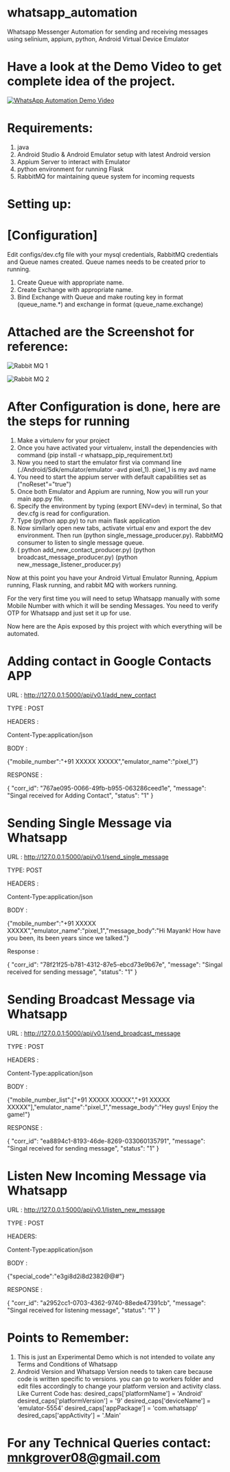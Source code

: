 # whatsapp_automation
Whatsapp Messenger Automation for sending and receiving messages using selinium, appium, python, Android Virtual Device Emulator
# Have a look at the Demo Video to get complete idea of the project.

[![WhatsApp Automation Demo Video](https://i.ytimg.com/vi/TRFLzbDw80k/hqdefault.jpg)](https://www.youtube.com/watch?v=TRFLzbDw80k)

# Requirements:

1. java
2. Android Studio & Android Emulator setup with latest Android version
3. Appium Server to interact with Emulator
4. python environment for running Flask
5. RabbitMQ for maintaining queue system for incoming requests

# Setting up:

# [Configuration]

Edit configs/dev.cfg file with your mysql credentials, RabbitMQ credentials and Queue names created.
Queue names needs to be created prior to running.
1. Create Queue with appropriate name.
2. Create Exchange with appropriate name.
3. Bind Exchange with Queue and make routing key in format (queue_name.*) and exchange in format (queue_name.exchange)

# Attached are the Screenshot for reference:

![Rabbit MQ 1](https://raw.githubusercontent.com/mnkgrover08/whatsapp_automation/master/assets/rabbit-mq-1.png)

![Rabbit MQ 2](https://raw.githubusercontent.com/mnkgrover08/whatsapp_automation/master/assets/rabbit-mq-2.png)

# After Configuration is done, here are the steps for running

1. Make a virtulenv for your project
2. Once you have activated your virtualenv, install the dependencies with command (pip install -r whatsapp_pip_requirement.txt)
3. Now you need to start the emulator first via command line (./Android/Sdk/emulator/emulator -avd pixel_1). pixel_1 is my avd name
4. You need to start the appium server with default capabilities set as ("noReset"="true")
5. Once both Emulator and Appium are running, Now you will run your main app.py file.
6. Specify the environment by typing (export ENV=dev) in terminal, So that dev.cfg is read for configuration.
7. Type (python app.py) to run main flask application
8. Now similarly open new tabs, activate virtual env and export the dev environment. Then run (python single_message_producer.py). RabbitMQ consumer to listen to single message queue.
9. ( python add_new_contact_producer.py) (python broadcast_message_producer.py) (python new_message_listener_producer.py)

Now at this point you have your Android Virtual Emulator Running, Appium running, Flask running, and rabbit MQ with workers running.

For the very first time you will need to setup Whatsapp manually with some Mobile Number with which it will be sending Messages. You need to verify OTP for Whatsapp and just set it up for use.

Now here are the Apis exposed by this project with which everything will be automated.

# Adding contact in Google Contacts APP

URL : http://127.0.0.1:5000/api/v0.1/add_new_contact

TYPE : POST

HEADERS : 

Content-Type:application/json

BODY :

{"mobile_number":"+91 XXXXX XXXXX","emulator_name":"pixel_1"}

RESPONSE :

{
    "corr_id": "767ae095-0066-49fb-b955-063286ceed1e",
    "message": "Singal received for Adding Contact",
    "status": "1"
}

# Sending Single Message via Whatsapp

URL : http://127.0.0.1:5000/api/v0.1/send_single_message

TYPE: POST

HEADERS :  

Content-Type:application/json

BODY : 

{"mobile_number":"+91 XXXXX XXXXX","emulator_name":"pixel_1","message_body":"Hi Mayank! How have you been, its been years since we talked."}

Response :

{
    "corr_id": "78f21f25-b781-4312-87e5-ebcd73e9b67e",
    "message": "Singal received for sending message",
    "status": "1"
}

# Sending Broadcast Message via Whatsapp

URL :  http://127.0.0.1:5000/api/v0.1/send_broadcast_message

TYPE : POST

HEADERS : 

Content-Type:application/json

BODY :

{"mobile_number_list":["+91 XXXXX XXXXX","+91 XXXXX XXXXX"],"emulator_name":"pixel_1","message_body":"Hey guys! Enjoy the game!"}

RESPONSE :

{
    "corr_id": "ea8894c1-8193-46de-8269-033060135791",
    "message": "Singal received for sending message",
    "status": "1"
}


# Listen New Incoming Message via Whatsapp

URL : http://127.0.0.1:5000/api/v0.1/listen_new_message

TYPE : POST

HEADERS:

Content-Type:application/json

BODY :

{"special_code":"e3gi8d2i8d2382@@#"}

RESPONSE :

{
    "corr_id": "a2952cc1-0703-4362-9740-88ede47391cb",
    "message": "Singal received for listening message",
    "status": "1"
}

# Points to Remember:
1. This is just an Experimental Demo which is not intended to voilate any Terms and Conditions of Whatsapp
2. Android Version and Whatsapp Version needs to taken care because code is written specific to versions. you can go to 
workers folder and edit files accordingly to change your platform version and activity class.
Like 
Current Code has:
        desired_caps['platformName'] = 'Android'
        desired_caps['platformVersion'] = '9'
        desired_caps['deviceName'] = 'emulator-5554'
        desired_caps['appPackage'] = 'com.whatsapp'
        desired_caps['appActivity'] = '.Main'


# For any Technical Queries contact: mnkgrover08@gmail.com
 
